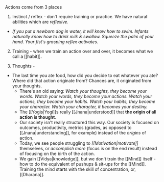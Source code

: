Actions come from 3 places

1) Instinct / reflex - don't require training or practice. We have natural abilities which are *reflexive*.
- *If you put a newborn dog in water, it will know how to swim. Infants naturally know how to drink milk & swallow. Squeeze the palm of your hand. Your fist's grasping reflex activates.*

2) Training - when we train an action over and over, it becomes what we call a [[habit]].

3) Thoughts - 
- The last time you ate food, how did you decide to eat whatever you ate? Where did that action originate from? Chances are, it originated from your thoughts.
	- There's an old saying: *Watch your thoughts, they become your words. Watch your words, they become your actions. Watch your actions, they become your habits. Watch your habits, they become your character. Watch your character, it becomes your destiny.*
	- The [[Yogis|Yogi]]s really [[Jnana|understood]] that **the origin of all action is thought**.
	- Our society isn't really structured this way. Our society is focused on outcomes, productivity, metrics (grades, as opposed to [[Jnana|understanding]], for example) instead of the *origins* of action.
	- Today, we see people struggling to *[[Motivation|motivate]]* themselves, or *accomplish more* (focus is on the end result) instead of focusing on the birth of the action.
	- We gain [[Vidya|knowledge]], but we don't train the [[Mind]] itself - how to do the equivalent of pushups & sit-ups for the [[Mind]]. Training the mind starts with the skill of concentration, or, [[Dharana]].